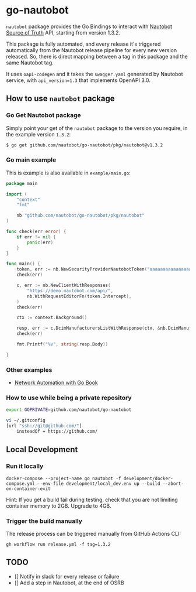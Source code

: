 # go-nautobot

`nautobot` package provides the Go Bindings to interact with [Nautobot Source of Truth](https://nautobot.readthedocs.io/en/stable/) API, starting from version 1.3.2.

This package is fully automated, and every release it's triggered automatically from the Nautobot release pipeline for every new version released. So, there is direct mapping between a tag in this package and the same Nautobot tag.

It uses `oapi-codegen` and it takes the `swagger.yaml` generated by Nautobot service, with `api_version=1.3` that implements OpenAPI 3.0.

## How to use `nautobot` package

### Go Get Nautobot package

Simply point your get of the `nautobot` package to the version you require, in the example version `1.3.2`:

```bash
$ go get github.com/nautobot/go-nautobot/pkg/nautobot@v1.3.2
```

### Go main example

This is example is also available in `example/main.go`:

```go
package main

import (
	"context"
	"fmt"

	nb "github.com/nautobot/go-nautobot/pkg/nautobot"
)

func check(err error) {
	if err != nil {
		panic(err)
	}
}

func main() {
	token, err := nb.NewSecurityProviderNautobotToken("aaaaaaaaaaaaaaaaaaaaaaaaaaaaaaaaaaaaaaaa")
	check(err)

	c, err := nb.NewClientWithResponses(
		"https://demo.nautobot.com/api/",
		nb.WithRequestEditorFn(token.Intercept),
	)
	check(err)

	ctx := context.Background()

	resp, err := c.DcimManufacturersListWithResponse(ctx, &nb.DcimManufacturersListParams{})
	check(err)

	fmt.Printf("%v", string(resp.Body))

}

```

### Other examples

- [Network Automation with Go Book](https://github.com/PacktPublishing/Network-Automation-with-Go/blob/main/ch06/nautobot/main.go)

### How to use while being a private repository

```bash
export GOPRIVATE=github.com/nautobot/go-nautobot

vi ~/.gitconfig
[url "ssh://git@github.com/"]
	insteadOf = https://github.com/
```

## Local Development

### Run it locally

```
docker-compose --project-name go_nautobot -f development/docker-compose.yml --env-file development/local_dev.env up --build --abort-on-container-exit
```

Hint: If you get a build fail during testing, check that you are not limiting container memory to 2GB. Upgrade to 4GB.

### Trigger the build manually

The release process can be triggered manually from GitHub Actions CLI:

```
gh workflow run release.yml -f tag=1.3.2
```

## TODO

- [] Notify in slack for every release or failure
- [] Add a step in Nautobot, at the end of OSRB
